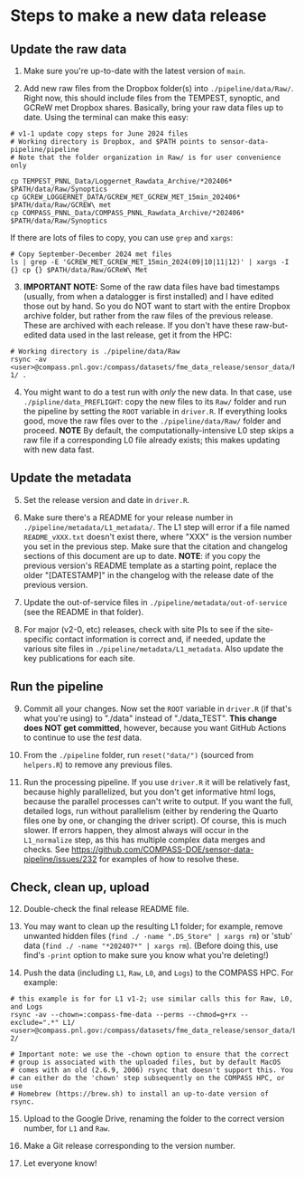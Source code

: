 # Steps to make a new data release

## Update the raw data

1. Make sure you're up-to-date with the latest version of `main`.

2. Add new raw files from the Dropbox folder(s) into
`./pipeline/data/Raw/`. Right now, this should include files from the
TEMPEST, synoptic, and GCReW met Dropbox shares. Basically, bring your
raw data files up to date. Using the terminal can make this easy:

```
# v1-1 update copy steps for June 2024 files
# Working directory is Dropbox, and $PATH points to sensor-data-pipeline/pipeline
# Note that the folder organization in Raw/ is for user convenience only

cp TEMPEST_PNNL_Data/Loggernet_Rawdata_Archive/*202406* $PATH/data/Raw/Synoptics
cp GCREW_LOGGERNET_DATA/GCREW_MET_GCREW_MET_15min_202406* $PATH/data/Raw/GCREW\ met
cp COMPASS_PNNL_Data/COMPASS_PNNL_Rawdata_Archive/*202406* $PATH/data/Raw/Synoptics
```

If there are lots of files to copy, you can use `grep` and `xargs`:
```
# Copy September-December 2024 met files
ls | grep -E 'GCREW_MET_GCREW_MET_15min_2024(09|10|11|12)' | xargs -I {} cp {} $PATH/data/Raw/GCReW\ Met
```

3. **IMPORTANT NOTE:** Some of the raw data files have bad timestamps
(usually, from when a datalogger is first installed) and I have edited
those out by hand. So you do NOT want to start with the entire Dropbox
archive folder, but rather from the raw files of the previous release.
These are archived with each release. If you don't have these
raw-but-edited data used in the last release, get it from the HPC:
```
# Working directory is ./pipeline/data/Raw
rsync -av <user>@compass.pnl.gov:/compass/datasets/fme_data_release/sensor_data/Raw/v1-1/ .
```

4. You might want to do a test run with _only_ the new data. In that
case, use `./pipline/data_PREFLIGHT`: copy the new files to its
`Raw/` folder and run the pipeline by setting the `ROOT` variable in
`driver.R`. If everything looks good, move the raw files over to the
`./pipeline/data/Raw/` folder and proceed. **NOTE** By default, the 
computationally-intensive L0 step skips a raw file if a corresponding
L0 file already exists; this makes updating with new data fast.


## Update the metadata

5. Set the release version and date in `driver.R`.

6. Make sure there's a README for your release number in
`./pipeline/metadata/L1_metadata/`. The L1 step will error if a file
named `README_vXXX.txt` doesn't exist there, where "XXX" is the version
number you set in the previous step. Make sure that the citation and
changelog sections of this document are up to date. **NOTE**: if you
copy the previous version's README template as a starting point, replace
the older "[DATESTAMP]" in the changelog with the release date of the
previous version.

7. Update the out-of-service files in
`./pipeline/metadata/out-of-service` (see the README in that folder).

8. For major (v2-0, etc) releases, check with site PIs to see if the
site-specific contact information is correct and, if needed, update the
various site files in `./pipeline/metadata/L1_metadata`. Also update the
key publications for each site.


## Run the pipeline

9. Commit all your changes. Now set the `ROOT` variable in `driver.R`
(if that's what you're using) to "./data" instead of "./data_TEST".
**This change does NOT get committed**, however, because you want GitHub
Actions to continue to use the _test_ data.

10. From the `./pipeline` folder, run `reset("data/")` (sourced from 
`helpers.R`) to remove any previous files.

11. Run the processing pipeline. If you use `driver.R` it will be
relatively fast, because highly parallelized, but you don't get
informative html logs, because the parallel processes can't write to
output. If you want the full, detailed logs, run without parallelism
(either by rendering the Quarto files one by one, or changing the driver
script). Of course, this is much slower. 
If errors happen, they almost always will occur in the `L1_normalize` 
step, as this has multiple complex data merges and checks. 
See https://github.com/COMPASS-DOE/sensor-data-pipeline/issues/232
for examples of how to resolve these.


## Check, clean up, upload

12. Double-check the final release README file.

13. You may want to clean up the resulting L1 folder; for example,
remove unwanted hidden files (`find ./ -name ".DS_Store" | xargs rm`) or
'stub' data (`find ./ -name "*202407*" | xargs rm`). (Before doing this,
use find's `-print` option to make sure you know what you're deleting!)

14. Push the data (including `L1`, `Raw`, `L0`, and `Logs`) to the
COMPASS HPC. For example:

```
# this example is for for L1 v1-2; use similar calls this for Raw, L0, and Logs
rsync -av --chown=:compass-fme-data --perms --chmod=g+rx --exclude=".*" L1/ <user>@compass.pnl.gov:/compass/datasets/fme_data_release/sensor_data/Level1/v1-2/

# Important note: we use the -chown option to ensure that the correct
# group is associated with the uploaded files, but by default MacOS
# comes with an old (2.6.9, 2006) rsync that doesn't support this. You
# can either do the 'chown' step subsequently on the COMPASS HPC, or use
# Homebrew (https://brew.sh) to install an up-to-date version of rsync.
```

15. Upload to the Google Drive, renaming the folder to the correct
version number, for `L1` and `Raw`.

16. Make a Git release corresponding to the version number.

17. Let everyone know!
